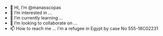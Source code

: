 - 👋 Hi, I’m @manasscopas
- 👀 I’m interested in ...
- 🌱 I’m currently learning ...
- 💞️ I’m looking to collaborate on ...
- 📫 How to reach me ...
i'm a refugee in Egypt by case No 555-18C02231
<!---
manasscopas/manasscopas is a ✨ special ✨ repository because its `README.md` (this file) appears on your GitHub profile.
You can click the Preview link to take a look at your changes.
--->
